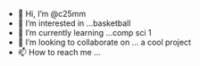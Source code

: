 - 👋 Hi, I’m @c25mm
- 👀 I’m interested in ...basketball
- 🌱 I’m currently learning ...comp sci 1
- 💞️ I’m looking to collaborate on ... a cool project
- 📫 How to reach me ...

<!---
c25mm/c25mm is a ✨ special ✨ repository because its `README.md` (this file) appears on your GitHub profile.
You can click the Preview link to take a look at your changes.
--->
